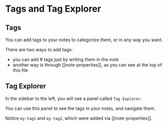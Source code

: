 

# Tags and Tag Explorer

## Tags

You can add tags to your notes to categorize them, or in any way you want.

There are two ways to add tags:
- you can add # tags just by writing them in the note
- another way is through [[note-properties]], as you can see at the top of this file

## Tag Explorer
In the sidebar to the left, you will see a panel called `Tag Explorer`.

You can use this panel to see the tags in your notes, and navigate them.

Notice `my-tag1` and `my-tag2`, which were added via [[note-properties]].

